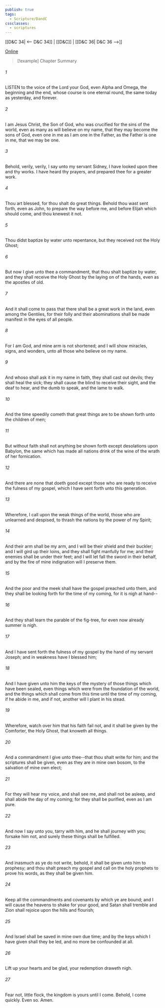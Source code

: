 ```yaml
---
publish: true
tags:
  - Scripture/DandC
cssclasses:
  - scriptures
---
```

[[D&C 34| <-- D&C 34]] | [[D&C]] | [[D&C 36| D&C 36 -->]]

[Online](https://churchofjesuschrist.org/study/scriptures/dc-testament/dc/35?lang=eng)

>[!example] Chapter Summary
>
###### 1
LISTEN to the voice of the Lord your God, even Alpha and Omega, the beginning and the end, whose course is one eternal round, the same today as yesterday, and forever.
###### 2
I am Jesus Christ, the Son of God, who was crucified for the sins of the world, even as many as will believe on my name, that they may become the sons of God, even one in me as I am one in the Father, as the Father is one in me, that we may be one.
###### 3
Behold, verily, verily, I say unto my servant Sidney, I have looked upon thee and thy works. I have heard thy prayers, and prepared thee for a greater work.
###### 4
Thou art blessed, for thou shalt do great things. Behold thou wast sent forth, even as John, to prepare the way before me, and before Elijah which should come, and thou knewest it not.
###### 5
Thou didst baptize by water unto repentance, but they received not the Holy Ghost;
###### 6
But now I give unto thee a commandment, that thou shalt baptize by water, and they shall receive the Holy Ghost by the laying on of the hands, even as the apostles of old.
###### 7
And it shall come to pass that there shall be a great work in the land, even among the Gentiles, for their folly and their abominations shall be made manifest in the eyes of all people.
###### 8
For I am God, and mine arm is not shortened; and I will show miracles, signs, and wonders, unto all those who believe on my name.
###### 9
And whoso shall ask it in my name in faith, they shall cast out devils; they shall heal the sick; they shall cause the blind to receive their sight, and the deaf to hear, and the dumb to speak, and the lame to walk.
###### 10
And the time speedily cometh that great things are to be shown forth unto the children of men;
###### 11
But without faith shall not anything be shown forth except desolations upon Babylon, the same which has made all nations drink of the wine of the wrath of her fornication.
###### 12
And there are none that doeth good except those who are ready to receive the fulness of my gospel, which I have sent forth unto this generation.
###### 13
Wherefore, I call upon the weak things of the world, those who are unlearned and despised, to thrash the nations by the power of my Spirit;
###### 14
And their arm shall be my arm, and I will be their shield and their buckler; and I will gird up their loins, and they shall fight manfully for me; and their enemies shall be under their feet; and I will let fall the sword in their behalf, and by the fire of mine indignation will I preserve them.
###### 15
And the poor and the meek shall have the gospel preached unto them, and they shall be looking forth for the time of my coming, for it is nigh at hand--
###### 16
And they shall learn the parable of the fig-tree, for even now already summer is nigh.
###### 17
And I have sent forth the fulness of my gospel by the hand of my servant Joseph; and in weakness have I blessed him;
###### 18
And I have given unto him the keys of the mystery of those things which have been sealed, even things which were from the foundation of the world, and the things which shall come from this time until the time of my coming, if he abide in me, and if not, another will I plant in his stead.
###### 19
Wherefore, watch over him that his faith fail not, and it shall be given by the Comforter, the Holy Ghost, that knoweth all things.
###### 20
And a commandment I give unto thee--that thou shalt write for him; and the scriptures shall be given, even as they are in mine own bosom, to the salvation of mine own elect;
###### 21
For they will hear my voice, and shall see me, and shall not be asleep, and shall abide the day of my coming; for they shall be purified, even as I am pure.
###### 22
And now I say unto you, tarry with him, and he shall journey with you; forsake him not, and surely these things shall be fulfilled.
###### 23
And inasmuch as ye do not write, behold, it shall be given unto him to prophesy; and thou shalt preach my gospel and call on the holy prophets to prove his words, as they shall be given him.
###### 24
Keep all the commandments and covenants by which ye are bound; and I will cause the heavens to shake for your good, and Satan shall tremble and Zion shall rejoice upon the hills and flourish;
###### 25
And Israel shall be saved in mine own due time; and by the keys which I have given shall they be led, and no more be confounded at all.
###### 26
Lift up your hearts and be glad, your redemption draweth nigh.
###### 27
Fear not, little flock, the kingdom is yours until I come. Behold, I come quickly. Even so. Amen.




